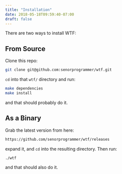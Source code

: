 ```yaml
---
title: "Installation"
date: 2018-05-18T09:59:40-07:00
draft: false
---
```


There are two ways to install WTF:

## From Source

Clone this repo:

```bash
git clone git@github.com:senorprogrammer/wtf.git
```

`cd` into that `wtf/` directory and run:

```bash
make dependencies
make install
```

and that should probably do it.

## As a Binary

Grab the latest version from here:

```bash
https://github.com/senorprogrammer/wtf/releases
```

expand it, and `cd` into the resulting directory. Then run:

```bash
./wtf
```

and that should also do it.
